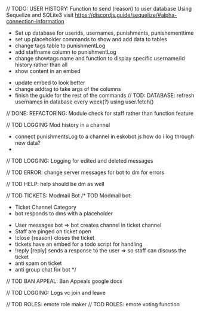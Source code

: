 // TODO: USER HISTORY: Function to send (reason) to user database
Using Sequelize and SQLite3
visit https://discordjs.guide/sequelize/#alpha-connection-information

+ Set up database for userids, usernames, punishments, punishementtime
+ set up placeholder commands to show and add data to tables
+ change tags table to punishmentLog
+ add staffname column to punishmentLog
+ change showtags name and function to display specific username/id history rather than all
+ show content in an embed


- update embed to look better 
- change addtag to take args of the columns
- finish the guide for the rest of the commands
// TOD: DATABASE: refresh usernames in database every week(?) using user.fetch()

// DONE: REFACTORING: Module check for staff rather than function feature

// TOD LOGGING Mod history in a channel
- connect punishmentsLog to a channel in eskobot.js
how do i log through new data?
-

// TOD LOGGING: Logging for edited and deleted messages

// TOD ERROR: change server messages for bot to dm for errors

// TOD HELP: help should be dm as well

// TOD TICKETS: Modmail Bot
/* TOD Modmail bot:
+ Ticket Channel Category
+ bot responds to dms with a placeholder
- User messages bot => bot creates channel in ticket channel
- Staff are pinged on ticket open
- !close {reason} closes the ticket
- tickets have an embed for a todo script for handling
- !reply [reply] sends a response to the user => so staff can discuss the ticket
- anti spam on ticket
- anti group chat for bot */

// TOD BAN APPEAL: Ban Appeals google docs

// TOD LOGGING: Logs vc join and leave

// TOD ROLES: emote role maker
// TOD ROLES: emote voting function